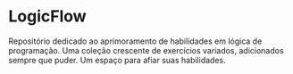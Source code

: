 # LogicFlow
Repositório dedicado ao aprimoramento de habilidades em lógica de programação. Uma coleção crescente de exercícios variados, adicionados sempre que puder. Um espaço para afiar suas habilidades.
